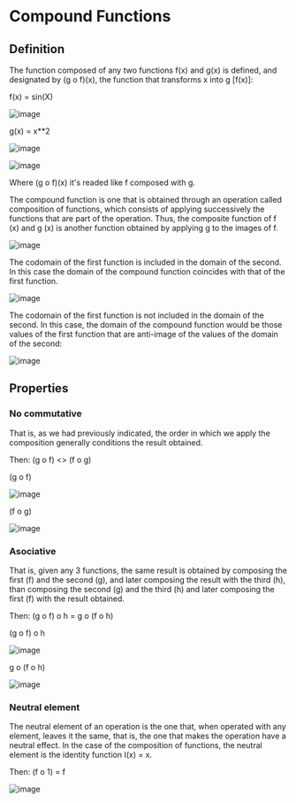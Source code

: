# Compound Functions

## Definition

The function composed of any two functions f(x) and g(x) is defined, and designated by (g o f)(x), the function that transforms x into g [f(x)]:

f(x) = sin(X)

![image](https://user-images.githubusercontent.com/78567418/148097202-6434d0d3-832d-4b3a-a96c-322c1b023715.png)

g(x) = x**2

![image](https://user-images.githubusercontent.com/78567418/148097264-23c90c7b-13cd-4a85-994e-14746410d4fe.png)


![image](https://user-images.githubusercontent.com/78567418/148095454-5ff576bb-ad40-4773-8fb9-f61d3ee7a17a.png)

Where (g o f)(x) it's readed like f composed with g.

The compound function is one that is obtained through an operation called composition of functions, which consists of applying successively the functions that are part of the operation. Thus, the composite function of f (x) and g (x) is another function obtained by applying g to the images of f.

![image](https://user-images.githubusercontent.com/78567418/148094720-672031f7-6f8d-45c8-9810-c6009739a4cb.png)

The codomain of the first function is included in the domain of the second. In this case the domain of the compound function coincides with that of the first function.

![image](https://user-images.githubusercontent.com/78567418/148094762-664d00c8-e86f-4a67-87d2-0e1dd5646e4c.png)

The codomain of the first function is not included in the domain of the second. In this case, the domain of the compound function would be those values of the first function that are anti-image of the values of the domain of the second:

![image](https://user-images.githubusercontent.com/78567418/148094800-561c2ec5-3f2d-4c6d-a823-497ff74d2e52.png)

## Properties

### No commutative 

That is, as we had previously indicated, the order in which we apply the composition generally conditions the result obtained.

Then: (g o f) <> (f o g)

(g o f)

![image](https://user-images.githubusercontent.com/78567418/148096619-7baf2a20-6c4b-4f3c-9914-6e75f2aa9262.png)

(f o g)

![image](https://user-images.githubusercontent.com/78567418/148096706-07328d78-91eb-45f2-85f6-7ed27c25fde3.png)


### Asociative

That is, given any 3 functions, the same result is obtained by composing the first (f) and the second (g), and later composing the result with the third (h), than composing the second (g) and the third (h) and later composing the first (f) with the result obtained.

Then: (g o f) o h = g o (f o h)

(g o f) o h

![image](https://user-images.githubusercontent.com/78567418/148098053-c35c65e9-117e-4ab6-9100-0e0ae96966fe.png)

g o (f o h)

![image](https://user-images.githubusercontent.com/78567418/148098053-c35c65e9-117e-4ab6-9100-0e0ae96966fe.png)


### Neutral element

The neutral element of an operation is the one that, when operated with any element, leaves it the same, that is, the one that makes the operation have a neutral effect. In the case of the composition of functions, the neutral element is the identity function I(x) = x.

Then: (f o 1) = f

![image](https://user-images.githubusercontent.com/78567418/148098471-020ee772-379d-49a7-ba4a-5adcc45f8ac5.png)


